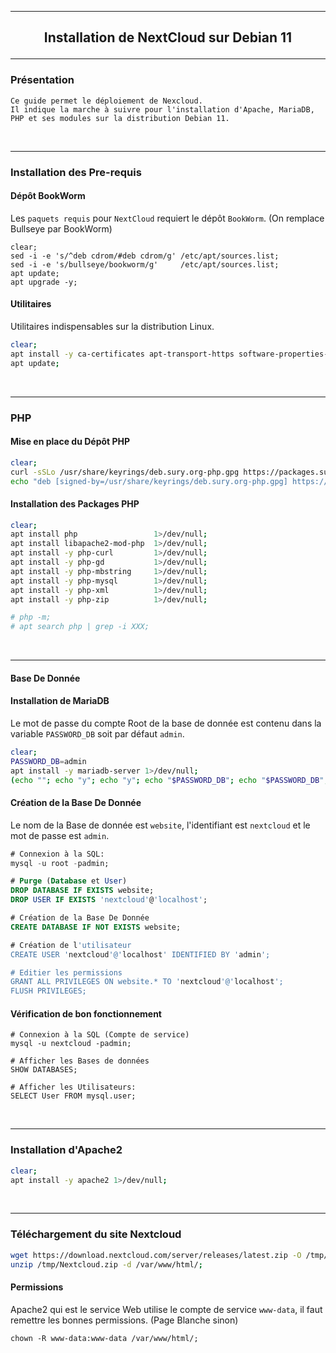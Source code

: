 ------------------------------------------------------------------------------------------------------------------------------------
## <p align='center'> Installation de NextCloud sur Debian 11 </p>

------------------------------------------------------------------------------------------------------------------------------------
### Présentation
```
Ce guide permet le déploiement de Nexcloud.
Il indique la marche à suivre pour l'installation d'Apache, MariaDB, PHP et ses modules sur la distribution Debian 11.
```
<br />

------------------------------------------------------------------------------------------------------------------------------------
### Installation des Pre-requis
#### Dépôt BookWorm
Les `paquets requis` pour `NextCloud` requiert le dépôt `BookWorm`. (On remplace Bullseye par BookWorm)
```
clear;
sed -i -e 's/^deb cdrom/#deb cdrom/g' /etc/apt/sources.list;
sed -i -e 's/bullseye/bookworm/g'     /etc/apt/sources.list;
apt update;
apt upgrade -y;
```

#### Utilitaires
Utilitaires indispensables sur la distribution Linux.
```bash
clear;
apt install -y ca-certificates apt-transport-https software-properties-common curl wget unzip 1>/dev/null;
apt update;
```
<br />

------------------------------------------------------------------------------------------------------------------------------------
### PHP
#### Mise en place du Dépôt PHP
```bash
clear;
curl -sSLo /usr/share/keyrings/deb.sury.org-php.gpg https://packages.sury.org/php/apt.gpg;
echo "deb [signed-by=/usr/share/keyrings/deb.sury.org-php.gpg] https://packages.sury.org/php/ $(lsb_release -sc) main" > /etc/apt/sources.list.d/php.list;
```
#### Installation des Packages PHP
```bash
clear;
apt install php                 1>/dev/null;
apt install libapache2-mod-php  1>/dev/null;
apt install -y php-curl         1>/dev/null;
apt install -y php-gd           1>/dev/null;
apt install -y php-mbstring     1>/dev/null;
apt install -y php-mysql        1>/dev/null;
apt install -y php-xml          1>/dev/null;
apt install -y php-zip          1>/dev/null;

# php -m;
# apt search php | grep -i XXX;
```
<br />

------------------------------------------------------------------------------------------------------------------------------------
#### Base De Donnée
#### Installation de MariaDB
Le mot de passe du compte Root de la base de donnée est contenu dans la variable `PASSWORD_DB` soit par défaut `admin`.
```bash
clear;
PASSWORD_DB=admin
apt install -y mariadb-server 1>/dev/null;
(echo ""; echo "y"; echo "y"; echo "$PASSWORD_DB"; echo "$PASSWORD_DB"; echo "y"; echo "y"; echo "y"; echo "y") | mysql_secure_installation;
```
#### Création de la Base De Donnée
Le nom de la Base de donnée est `website`, l'identifiant est `nextcloud` et le mot de passe est `admin`.
```sql
# Connexion à la SQL:
mysql -u root -padmin;

# Purge (Database et User)
DROP DATABASE IF EXISTS website;
DROP USER IF EXISTS 'nextcloud'@'localhost';

# Création de la Base De Donnée
CREATE DATABASE IF NOT EXISTS website;

# Création de l'utilisateur
CREATE USER 'nextcloud'@'localhost' IDENTIFIED BY 'admin';

# Editier les permissions
GRANT ALL PRIVILEGES ON website.* TO 'nextcloud'@'localhost';
FLUSH PRIVILEGES;
```
#### Vérification de bon fonctionnement
```
# Connexion à la SQL (Compte de service)
mysql -u nextcloud -padmin;

# Afficher les Bases de données
SHOW DATABASES;

# Afficher les Utilisateurs:
SELECT User FROM mysql.user;
```
<br />

------------------------------------------------------------------------------------------------------------------------------------
### Installation d'Apache2
```bash
clear;
apt install -y apache2 1>/dev/null;
```
<br />

------------------------------------------------------------------------------------------------------------------------------------
### Téléchargement du site Nextcloud
```bash
wget https://download.nextcloud.com/server/releases/latest.zip -O /tmp/Nextcloud.zip;
unzip /tmp/Nextcloud.zip -d /var/www/html/;
```

#### Permissions
Apache2 qui est le service Web utilise le compte de service `www-data`, il faut remettre les bonnes permissions. (Page Blanche sinon) 
```
chown -R www-data:www-data /var/www/html/;
```
